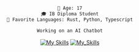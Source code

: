 <div align="center">
  
```diff 
🔞 Age: 17
🎓 IB Diploma Student
🌟 Favorite Languages: Rust, Python, Typescript

Working on an AI Chatbot
```
</p>


[![My Skills](https://skillicons.dev/icons?i=aws,bash,bootstrap,cpp,css,deno,express,github,githubactions,html,js,linux,mongodb,nextjs,postgres)](https://skillicons.dev)
[![My_Skills](https://skillicons.dev/icons?i=postman,prisma,py,react,sqlite,supabase,svelte,tailwind,typescript,threejs)](https://skillicons.dev)

</div>

